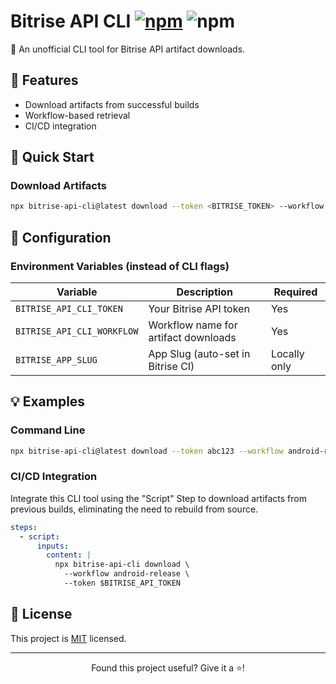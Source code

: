 # Bitrise API CLI [![npm][npm-image]][npm-url] ![npm][npm-dl-stats]

🚀 An unofficial CLI tool for Bitrise API artifact downloads.

## 🎯 Features

- Download artifacts from successful builds
- Workflow-based retrieval
- CI/CD integration

## 🚀 Quick Start

### Download Artifacts

```bash
npx bitrise-api-cli@latest download --token <BITRISE_TOKEN> --workflow <WORKFLOW_NAME> [--slug <APP_SLUG>]
```

## 🔐 Configuration

### Environment Variables (instead of CLI flags)

| Variable                   | Description                          | Required     |
| -------------------------- | ------------------------------------ | ------------ |
| `BITRISE_API_CLI_TOKEN`    | Your Bitrise API token               | Yes          |
| `BITRISE_API_CLI_WORKFLOW` | Workflow name for artifact downloads | Yes          |
| `BITRISE_APP_SLUG`         | App Slug (auto-set in Bitrise CI)    | Locally only |

## 💡 Examples

### Command Line

```bash
npx bitrise-api-cli@latest download --token abc123 --workflow android-release --slug a1b2c3d4e5f6
```

### CI/CD Integration

Integrate this CLI tool using the "Script" Step to download artifacts from previous builds, eliminating the need to rebuild from source.

```yaml
steps:
  - script:
      inputs:
        content: |
          npx bitrise-api-cli download \
            --workflow android-release \
            --token $BITRISE_API_TOKEN
```

## 📝 License

This project is [MIT](LICENSE) licensed.

---

<div align="center">
<p>Found this project useful? Give it a ⭐️!</p>
</div>

[npm-image]: https://img.shields.io/npm/v/bitrise-api-cli
[npm-url]: https://www.npmjs.com/package/bitrise-api-cli
[npm-dl-stats]: https://img.shields.io/npm/dm/bitrise-api-cli
